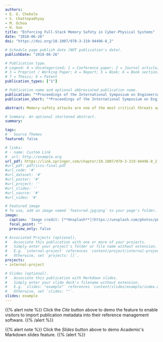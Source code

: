 ```yaml
---
authors:
- E. G. Chekole
- S. Chattopadhyay
- M. Ochoa 
- H. Guo
title: "Enforcing Full-Stack Memory Safety in Cyber-Physical Systems"
date: "2018-06-26"
doi: "https://doi.org/10.1007/978-3-319-94496-8_2"

# Schedule page publish date (NOT publication's date).
publishDate: "2018-06-26"

# Publication type.
# Legend: 0 = Uncategorized; 1 = Conference paper; 2 = Journal article;
# 3 = Preprint / Working Paper; 4 = Report; 5 = Book; 6 = Book section;
# 7 = Thesis; 8 = Patent
publication_types: ["1"]

# Publication name and optional abbreviated publication name.
publication: "*Proceedings of the International Symposium on Engineering Secure Software and Systems (ESSoS), Springer*"
publication_short: "*Proceedings of the International Symposium on Engineering Secure Software and Systems (ESSoS), Springer*"

abstract: Memory-safety attacks are one of the most critical threats against Cyber-Physical Systems (CPS). As opposed to mainstream systems, CPS often impose stringent timing constraints. Given such timing constraints, how can we protect CPS from memory-safety attacks? In this paper, we propose a full-stack memory-safety attack detection method to address this challenge. We also quantify the notion of tolerability of memory-safety overheads (MSO) in terms of the expected real-time constraints of a typical CPS. We implemented and evaluated our proposed solution on a real-world Secure Water Treatment (SWaT) testbed. Concretely, we show that our proposed solution incurs a memory-safety overhead of 419.91µs, which is tolerable for the real-time constraints imposed by the SWaT system. Additionally, We also discuss how different parameters of a typical CPS will impact the execution time of the CPS computational logic and memory safety overhead.

# Summary. An optional shortened abstract.
summary: 

tags:
# - Source Themes
featured: false

# links:
# - name: Custom Link
#  url: http://example.org
url_pdf: https://link.springer.com/chapter/10.1007/978-3-319-94496-8_2
#url_pdf: pdf/icss-final.pdf
#url_code: '#'
#url_dataset: '#'
#url_poster: '#'
#url_project: ''
#url_slides: ''
#url_source: '#'
#url_video: '#'

# Featured image
# To use, add an image named `featured.jpg/png` to your page's folder. 
image:
  caption: 'Image credit: [**Unsplash**](https://unsplash.com/photos/pLCdAaMFLTE)'
  focal_point: ""
  preview_only: false

# Associated Projects (optional).
#   Associate this publication with one or more of your projects.
#   Simply enter your project's folder or file name without extension.
#   E.g. `internal-project` references `content/project/internal-project/index.md`.
#   Otherwise, set `projects: []`.
projects:
- internal-project

# Slides (optional).
#   Associate this publication with Markdown slides.
#   Simply enter your slide deck's filename without extension.
#   E.g. `slides: "example"` references `content/slides/example/index.md`.
#   Otherwise, set `slides: ""`.
slides: example
---
```


{{% alert note %}}
Click the *Cite* button above to demo the feature to enable visitors to import publication metadata into their reference management software.
{{% /alert %}}

{{% alert note %}}
Click the *Slides* button above to demo Academic's Markdown slides feature.
{{% /alert %}}

